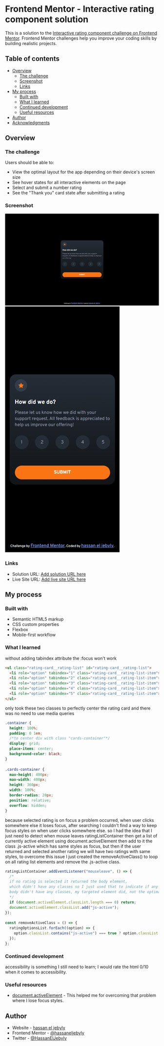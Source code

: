# Frontend Mentor - Interactive rating component solution

This is a solution to the [Interactive rating component challenge on Frontend Mentor](https://www.frontendmentor.io/challenges/interactive-rating-component-koxpeBUmI).
Frontend Mentor challenges help you improve your coding skills by building realistic projects.

## Table of contents

- [Overview](#overview)
  - [The challenge](#the-challenge)
  - [Screenshot](#screenshot)
  - [Links](#links)
- [My process](#my-process)
  - [Built with](#built-with)
  - [What I learned](#what-i-learned)
  - [Continued development](#continued-development)
  - [Useful resources](#useful-resources)
- [Author](#author)
- [Acknowledgments](#acknowledgments)

## Overview

### The challenge

Users should be able to:

- View the optimal layout for the app depending on their device's screen size
- See hover states for all interactive elements on the page
- Select and submit a number rating
- See the "Thank you" card state after submitting a rating

### Screenshot

![](./solution-screenshots/desktop.png)
![](./solution-screenshots/mobile.png)

### Links

- Solution URL: [Add solution URL here](https://your-solution-url.com)
- Live Site URL: [Add live site URL here](https://your-live-site-url.com)

## My process

### Built with

- Semantic HTML5 markup
- CSS custom properties
- Flexbox
- Mobile-first workflow

### What I learned

without adding tabindex attribute the :focus won't work

```html
<ul class="rating-card__rating-list" id="rating-card__rating-list">
  <li role="option" tabindex="1" class="rating-card__rating-list-item">1</li>
  <li role="option" tabindex="2" class="rating-card__rating-list-item">2</li>
  <li role="option" tabindex="3" class="rating-card__rating-list-item">3</li>
  <li role="option" tabindex="4" class="rating-card__rating-list-item">4</li>
  <li role="option" tabindex="5" class="rating-card__rating-list-item">5</li>
</ul>
```

only took these two classes to perfectly center the rating card and there was no need to use media queries

```css
.container {
  height: 100%;
  padding: 0 1em;
  /*to center div with class "cards-container"*/
  display: grid;
  place-items: center;
  background-color: black;
}

.cards-container {
  max-height: 400px;
  max-width: 400px;
  height: 360px;
  width: 100%;
  border-radius: 20px;
  position: relative;
  overflow: hidden;
}
```

because selected rating is on focus a problem occurred,
when user clicks somewhere else it loses focus,
after searching I couldn't find a way to keep focus styles on when user clicks somewhere else.
so I had the idea that I just need to detect when mouse leaves ratingListContainer then get a list of currently
active element using document.activeElement then add to it the class .js-active which has same styles as focus,
but then if the user returned and selected another rating we will have two ratings with same styles, to overcome this issue
I just created the removeActiveClass() to loop on all rating list elements and remove the .js-active class.

```js
ratingListContainer.addEventListener("mouseleave", () => {
  /* 
  if no rating is selected it returned the body element,  
  which didn't have any classes so I just used that to indicate if any rating was selected or not, 
  body didn't have any classes, my targeted element did, not the optimal solution but did the job 
  */
  if (document.activeElement.classList.length === 0) return;
  document.activeElement.classList.add("js-active");
});

const removeActiveClass = () => {
  ratingOptionsList.forEach((option) => {
    option.classList.contains("js-active") === true ? option.classList.remove("js-active") : "";
  });
};
```

### Continued development

accessibility is something I still need to learn; I would rate the html 0/10 when it comes to accessibility.

### Useful resources

- [document.activeElement](https://developer.mozilla.org/en-US/docs/Web/API/Document/activeElement) - This helped me for overcoming that problem where I lose focus styles.

## Author

- Website - [hassan el jebyly](https://github.com/hassaneljebyly)
- Frontend Mentor - [@hassaneljebyly](https://www.frontendmentor.io/profile/hassaneljebyly)
- Twitter - [@HassanElJebyly](https://twitter.com/HassanElJebyly)
